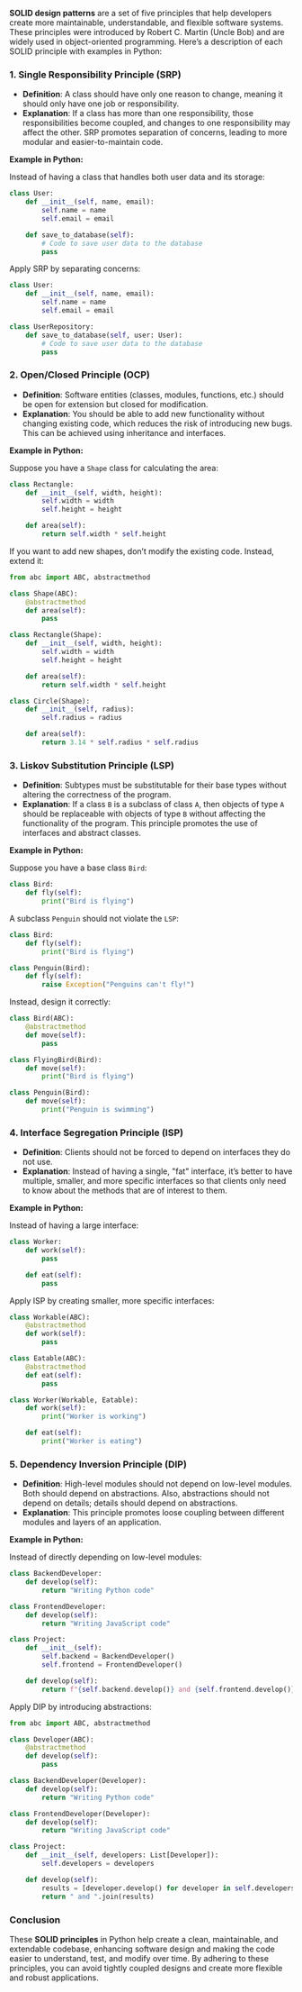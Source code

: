 **SOLID design patterns** are a set of five principles that help developers create more maintainable, understandable, and flexible software systems. These principles were introduced by Robert C. Martin (Uncle Bob) and are widely used in object-oriented programming. Here’s a description of each SOLID principle with examples in Python:

### 1. **Single Responsibility Principle (SRP)**
- **Definition**: A class should have only one reason to change, meaning it should only have one job or responsibility.
- **Explanation**: If a class has more than one responsibility, those responsibilities become coupled, and changes to one responsibility may affect the other. SRP promotes separation of concerns, leading to more modular and easier-to-maintain code.

**Example in Python:**

Instead of having a class that handles both user data and its storage:

```python
class User:
    def __init__(self, name, email):
        self.name = name
        self.email = email

    def save_to_database(self):
        # Code to save user data to the database
        pass
```

Apply SRP by separating concerns:

```python
class User:
    def __init__(self, name, email):
        self.name = name
        self.email = email

class UserRepository:
    def save_to_database(self, user: User):
        # Code to save user data to the database
        pass
```

### 2. **Open/Closed Principle (OCP)**
- **Definition**: Software entities (classes, modules, functions, etc.) should be open for extension but closed for modification.
- **Explanation**: You should be able to add new functionality without changing existing code, which reduces the risk of introducing new bugs. This can be achieved using inheritance and interfaces.

**Example in Python:**

Suppose you have a `Shape` class for calculating the area:

```python
class Rectangle:
    def __init__(self, width, height):
        self.width = width
        self.height = height

    def area(self):
        return self.width * self.height
```

If you want to add new shapes, don’t modify the existing code. Instead, extend it:

```python
from abc import ABC, abstractmethod

class Shape(ABC):
    @abstractmethod
    def area(self):
        pass

class Rectangle(Shape):
    def __init__(self, width, height):
        self.width = width
        self.height = height

    def area(self):
        return self.width * self.height

class Circle(Shape):
    def __init__(self, radius):
        self.radius = radius

    def area(self):
        return 3.14 * self.radius * self.radius
```

### 3. **Liskov Substitution Principle (LSP)**
- **Definition**: Subtypes must be substitutable for their base types without altering the correctness of the program.
- **Explanation**: If a class `B` is a subclass of class `A`, then objects of type `A` should be replaceable with objects of type `B` without affecting the functionality of the program. This principle promotes the use of interfaces and abstract classes.

**Example in Python:**

Suppose you have a base class `Bird`:

```python
class Bird:
    def fly(self):
        print("Bird is flying")
```

A subclass `Penguin` should not violate the `LSP`:

```python
class Bird:
    def fly(self):
        print("Bird is flying")

class Penguin(Bird):
    def fly(self):
        raise Exception("Penguins can't fly!")
```

Instead, design it correctly:

```python
class Bird(ABC):
    @abstractmethod
    def move(self):
        pass

class FlyingBird(Bird):
    def move(self):
        print("Bird is flying")

class Penguin(Bird):
    def move(self):
        print("Penguin is swimming")
```

### 4. **Interface Segregation Principle (ISP)**
- **Definition**: Clients should not be forced to depend on interfaces they do not use.
- **Explanation**: Instead of having a single, "fat" interface, it’s better to have multiple, smaller, and more specific interfaces so that clients only need to know about the methods that are of interest to them.

**Example in Python:**

Instead of having a large interface:

```python
class Worker:
    def work(self):
        pass

    def eat(self):
        pass
```

Apply ISP by creating smaller, more specific interfaces:

```python
class Workable(ABC):
    @abstractmethod
    def work(self):
        pass

class Eatable(ABC):
    @abstractmethod
    def eat(self):
        pass

class Worker(Workable, Eatable):
    def work(self):
        print("Worker is working")

    def eat(self):
        print("Worker is eating")
```

### 5. **Dependency Inversion Principle (DIP)**
- **Definition**: High-level modules should not depend on low-level modules. Both should depend on abstractions. Also, abstractions should not depend on details; details should depend on abstractions.
- **Explanation**: This principle promotes loose coupling between different modules and layers of an application.

**Example in Python:**

Instead of directly depending on low-level modules:

```python
class BackendDeveloper:
    def develop(self):
        return "Writing Python code"

class FrontendDeveloper:
    def develop(self):
        return "Writing JavaScript code"

class Project:
    def __init__(self):
        self.backend = BackendDeveloper()
        self.frontend = FrontendDeveloper()

    def develop(self):
        return f"{self.backend.develop()} and {self.frontend.develop()}"
```

Apply DIP by introducing abstractions:

```python
from abc import ABC, abstractmethod

class Developer(ABC):
    @abstractmethod
    def develop(self):
        pass

class BackendDeveloper(Developer):
    def develop(self):
        return "Writing Python code"

class FrontendDeveloper(Developer):
    def develop(self):
        return "Writing JavaScript code"

class Project:
    def __init__(self, developers: List[Developer]):
        self.developers = developers

    def develop(self):
        results = [developer.develop() for developer in self.developers]
        return " and ".join(results)
```

### Conclusion

These **SOLID principles** in Python help create a clean, maintainable, and extendable codebase, enhancing software design and making the code easier to understand, test, and modify over time. By adhering to these principles, you can avoid tightly coupled designs and create more flexible and robust applications.
